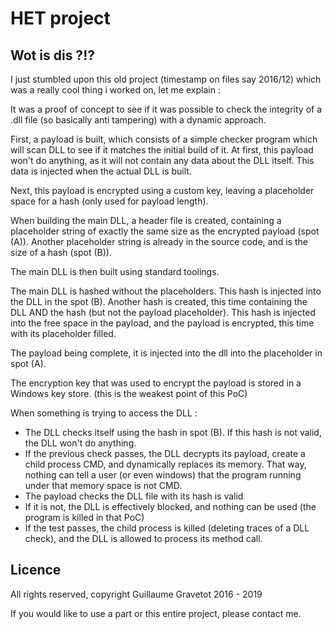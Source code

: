 # HET project

## Wot is dis ?!?

I just stumbled upon this old project (timestamp on files say 2016/12) which was a really cool thing i worked on, let me explain :

It was a proof of concept to see if it was possible to check the integrity of a .dll file (so basically anti tampering) with a dynamic approach.

First, a payload is built, which consists of a simple checker program which will scan DLL to see if it matches the initial build of it.
At first, this payload won't do anything, as it will not contain any data about the DLL itself. This data is injected when the actual DLL is built.

Next, this payload is encrypted using a custom key, leaving a placeholder space for a hash (only used for payload length).

When building the main DLL, a header file is created, containing a placeholder string of exactly the same size as the encrypted payload (spot (A)).
Another placeholder string is already in the source code, and is the size of a hash (spot (B)).

The main DLL is then built using standard toolings.

The main DLL is hashed without the placeholders. This hash is injected into the DLL in the spot (B).
Another hash is created, this time containing the DLL AND the hash (but not the payload placeholder). This hash is injected into the free space in the payload, and the payload is encrypted, this time with its placeholder filled.

The payload being complete, it is injected into the dll into the placeholder in spot (A).

The encryption key that was used to encrypt the payload is stored in a Windows key store. (this is the weakest point of this PoC)

When something is trying to access the DLL :
- The DLL checks itself using the hash in spot (B). If this hash is not valid, the DLL won't do anything.
- If the previous check passes, the DLL decrypts its payload, create a child process CMD, and dynamically replaces its memory. That way, nothing can tell a user (or even windows) that the program running under that memory space is not CMD.
- The payload checks the DLL file with its hash is valid
- If it is not, the DLL is effectively blocked, and nothing can be used (the program is killed in that PoC)
- If the test passes, the child process is killed (deleting traces of a DLL check), and the DLL is allowed to process its method call.

## Licence

All rights reserved, copyright Guillaume Gravetot 2016 - 2019

If you would like to use a part or this entire project, please contact me.